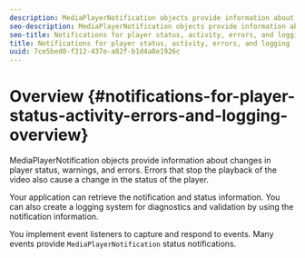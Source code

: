 ```yaml
---
description: MediaPlayerNotification objects provide information about changes in player status, warnings, and errors. Errors that stop the playback of the video also cause a change in the status of the player.
seo-description: MediaPlayerNotification objects provide information about changes in player status, warnings, and errors. Errors that stop the playback of the video also cause a change in the status of the player.
seo-title: Notifications for player status, activity, errors, and logging
title: Notifications for player status, activity, errors, and logging
uuid: 7ce5bed0-f312-437e-a82f-b1d4a8e1926c
---
```


# Overview {#notifications-for-player-status-activity-errors-and-logging-overview}

MediaPlayerNotification objects provide information about changes in player status, warnings, and errors. Errors that stop the playback of the video also cause a change in the status of the player.

Your application can retrieve the notification and status information. You can also create a logging system for diagnostics and validation by using the notification information.

You implement event listeners to capture and respond to events. Many events provide `MediaPlayerNotification` status notifications.